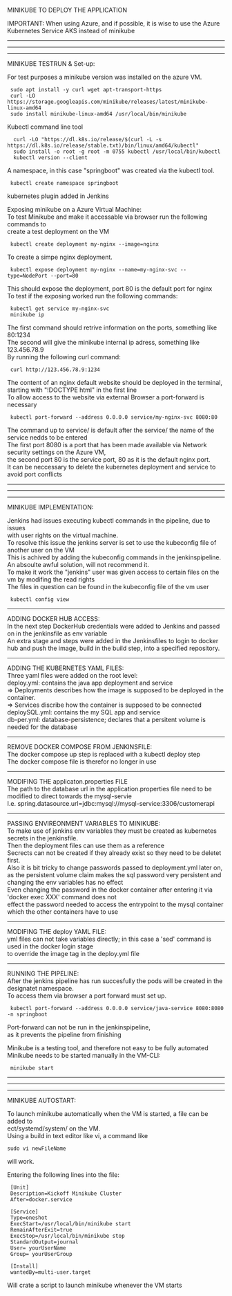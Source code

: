 MINIKUBE TO DEPLOY THE APPLICATION </br>

IMPORTANT: When using Azure, and if possible, it is wise to use the Azure Kubernetes Service AKS instead of minikube </br>
__________________
__________________
__________________
MINIKUBE TESTRUN & Set-up:

For test purposes a minikube version was installed on the azure VM. </br>
```
 sudo apt install -y curl wget apt-transport-https 
 curl -LO https://storage.googleapis.com/minikube/releases/latest/minikube-linux-amd64 
 sudo install minikube-linux-amd64 /usr/local/bin/minikube 
```
Kubectl command line tool </br>
```
  curl -LO "https://dl.k8s.io/release/$(curl -L -s https://dl.k8s.io/release/stable.txt)/bin/linux/amd64/kubectl" 
  sudo install -o root -g root -m 0755 kubectl /usr/local/bin/kubectl 
  kubectl version --client 
```
A namespace, in this case "springboot" was created via the kubectl tool. </br>
```
 kubectl create namespace springboot 
```

kubernetes plugin added in Jenkins</br>

Exposing minikube on a Azure Virtual Machine: </br>
To test Minikube and make it accessable via browser run the following commands to </br>
create a test deployment on the VM </br>
```
 kubectl create deployment my-nginx --image=nginx 
```
To create a simpe nginx deployment. </br>
```
 kubectl expose deployment my-nginx --name=my-nginx-svc --type=NodePort --port=80 
```
This should expose the deployment, port 80 is the default port for nginx </br>
To test if the exposing worked run the following commands: </br>
```
 kubectl get service my-nginx-svc
 minikube ip
```
The first command should retrive information on the ports, something like 80:1234</br>
The second will give the minikube internal ip adress, something like 123.456.78.9 </br>
By running the following curl command: </br>
```
 curl http://123.456.78.9:1234
```
The content of an nginx default website should be deployed in the terminal, starting with "!DOCTYPE html" in the first line </br> 
To allow access to the website via external Browser a port-forward is necessary </br>
```
 kubectl port-forward --address 0.0.0.0 service/my-nginx-svc 8080:80
```
The command up to service/ is default after the service/ the name of the service nedds to be entered </br>
The first port 8080 is a port that has been made available via Network security settings on the Azure VM, </br>
the second port 80 is the service port, 80 as it is the default nginx port. </br>
It can be neccessary to delete the kubernetes deployment and service to avoid port conflicts </br>
____________
____________
____________

MINIKUBE IMPLEMENTATION:

Jenkins had issues executing kubectl commands in the pipeline, due to issues </br>
with user rights on the virtual machine. </br>
To resolve this issue the jenkins server is set to use the kubeconfig file of another user on the VM </br>
This is achived by adding the kubeconfig commands in the jenkinspipeline. </br> 
An absoulte awful solution, will not recommend it. </br>
To make it work the "jenkins" user was given access to certain files on the vm by modifing the read rights </br>
The files in question can be found in the kubeconfig file of the vm user </br>
```
 kubectl config view
```

__________
ADDING DOCKER HUB ACCESS: </br>
In the next step DockerHub credentials were added to Jenkins and passed on in the jenkinsfile as env variable </br>
An extra stage and steps were added in the Jenkinsfiles to login to docker hub and push the image, build in the build step, into a specified repository. </br>

__________
ADDING THE KUBERNETES YAML FILES: </br>
Three yaml files were added on the root level: </br>
deploy.yml: contains the java app deployment and service </br>
=> Deployments describes how the image is supposed to be deployed in the container. </br>
=> Services discribe how the container is supposed to be connected </br>
deploySQL.yml: contains the my SQL app and service </br>
db-per.yml: database-persistence; declares that a persitent volume is needed for the database </br>

__________
REMOVE DOCKER COMPOSE FROM JENKINSFILE: </br>
The docker compose up step is replaced with a kubectl deploy step </br>
The docker compose file is therefor no longer in use </br>

___________
MODIFING THE applicaton.properties FILE </br>
The path to the database url in the application.properties file need to be modified to direct towards the mysql-servie </br>
I.e. spring.datasource.url=jdbc:mysql://mysql-service:3306/customerapi </br>

___________
PASSING ENVIREONMENT VARIABLES TO MINIKUBE: </br>
To make use of jenkins env variables they must be created as kubernetes secrets in the jenkinsfile. </br>
Then the deployment files can use them as a reference </br>
Secrects can not be created if they already exist so they need to be deletet first. </br>
Also it is bit tricky to change passwords passed to deployment.yml later on, </br>
as the persistent volume claim makes the sql password very persistent and changing the env variables has no effect </br>
Even changing the password in the docker container after entering it via 'docker exec XXX' command does not </br>
effect the password needed to access the entrypoint to the mysql container which the other containers have to use</br>

___________
MODIFING THE deploy YAML FILE: </br>
yml files can not take variables directly; in this case a 'sed' command is used in the docker login stage </br>
to override the image tag in the deploy.yml file

___________
RUNNING THE PIPELINE: </br>
After the jenkins pipeline has run succesfully the pods will be created in the designatet namespace.</br>
To access them via browser a port forward must set up.</br>
```
 kubectl port-forward --address 0.0.0.0 service/java-service 8080:8080 -n springboot
```
Port-forward can not be run in the jenkinspipeline, </br>
as it prevents the pipeline from finishing </br>

Minikube is a testing tool, and therefore not easy to be fully automated </br>
Minikube needs to be started manually in the VM-CLI: </br>
```
 minikube start
```

______________________
______________________
______________________

MINIKUBE AUTOSTART:

To launch minikube automatically when the VM is started, a file can be added to </br>
ect/systemd/system/ on the VM. </br>
Using a build in text editor like vi, a command like 
```
sudo vi newFileName
```
will work. </br>

Entering the following lines into the file:
```
 [Unit]
 Description=Kickoff Minikube Cluster
 After=docker.service

 [Service]
 Type=oneshot
 ExecStart=/usr/local/bin/minikube start
 RemainAfterExit=true
 ExecStop=/usr/local/bin/minikube stop
 StandardOutput=journal
 User= yourUserName
 Group= yourUserGroup

 [Install]
 wantedBy=multi-user.target
 ```
 Will crate a script to launch minikube whenever the VM starts </br>